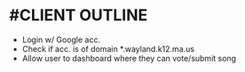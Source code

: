 #CLIENT OUTLINE
===
* Login w/ Google acc.
* Check if acc. is of domain *.wayland.k12.ma.us
* Allow user to dashboard where they can vote/submit song
